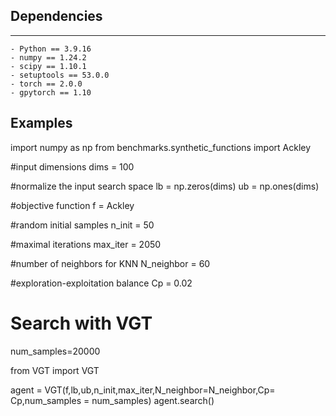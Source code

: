
## Dependencies
--------------

    - Python == 3.9.16
    - numpy == 1.24.2
    - scipy == 1.10.1
    - setuptools == 53.0.0
    - torch == 2.0.0
    - gpytorch == 1.10




## Examples

import numpy as np
from benchmarks.synthetic_functions import Ackley


#input dimensions
dims = 100

#normalize the input search space
lb = np.zeros(dims)
ub = np.ones(dims)

#objective function
f = Ackley 

#random initial samples
n_init = 50

#maximal iterations
max_iter = 2050

#number of neighbors for KNN
N_neighbor = 60

#exploration-exploitation balance
Cp = 0.02

# Search with VGT 
num_samples=20000



from VGT import VGT

agent = VGT(f,lb,ub,n_init,max_iter,N_neighbor=N_neighbor,Cp= Cp,num_samples = num_samples)
agent.search()








